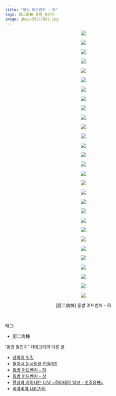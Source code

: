 ```yaml
---
title: "동방 어드벤처 - 하"
tags: 厨二病棟 동방_동인지
image: ghap/2527/001.jpg
---
```

<div class="article">
<p style="text-align: center; clear: none; float: none;"><img src="{{ site.nasurl }}/ghap/2527/001.jpg"/></p>
<p style="text-align: center; clear: none; float: none;"><img src="{{ site.nasurl }}/ghap/2527/002.jpg"/></p>
<p style="text-align: center; clear: none; float: none;"><img src="{{ site.nasurl }}/ghap/2527/003.jpg"/></p>
<p style="text-align: center; clear: none; float: none;"><img src="{{ site.nasurl }}/ghap/2527/004.jpg"/></p>
<p style="text-align: center; clear: none; float: none;"><img src="{{ site.nasurl }}/ghap/2527/005.jpg"/></p>
<p style="text-align: center; clear: none; float: none;"><img src="{{ site.nasurl }}/ghap/2527/006.jpg"/></p>
<p style="text-align: center; clear: none; float: none;"><img src="{{ site.nasurl }}/ghap/2527/007.jpg"/></p>
<p style="text-align: center; clear: none; float: none;"><img src="{{ site.nasurl }}/ghap/2527/008.jpg"/></p>
<p style="text-align: center; clear: none; float: none;"><img src="{{ site.nasurl }}/ghap/2527/009.jpg"/></p>
<p style="text-align: center; clear: none; float: none;"><img src="{{ site.nasurl }}/ghap/2527/010.jpg"/></p>
<p style="text-align: center; clear: none; float: none;"><img src="{{ site.nasurl }}/ghap/2527/011.jpg"/></p>
<p style="text-align: center; clear: none; float: none;"><img src="{{ site.nasurl }}/ghap/2527/012.jpg"/></p>
<p style="text-align: center; clear: none; float: none;"><img src="{{ site.nasurl }}/ghap/2527/013.jpg"/></p>
<p style="text-align: center; clear: none; float: none;"><img src="{{ site.nasurl }}/ghap/2527/014.jpg"/></p>
<p style="text-align: center; clear: none; float: none;"><img src="{{ site.nasurl }}/ghap/2527/015.jpg"/></p>
<p style="text-align: center; clear: none; float: none;"><img src="{{ site.nasurl }}/ghap/2527/016.jpg"/></p>
<p style="text-align: center; clear: none; float: none;"><img src="{{ site.nasurl }}/ghap/2527/017.jpg"/></p>
<p style="text-align: center; clear: none; float: none;"><img src="{{ site.nasurl }}/ghap/2527/018.jpg"/></p>
<p style="text-align: center; clear: none; float: none;"><img src="{{ site.nasurl }}/ghap/2527/019.jpg"/></p>
<p style="text-align: center; clear: none; float: none;"><img src="{{ site.nasurl }}/ghap/2527/020.jpg"/></p>
<p style="text-align: center; clear: none; float: none;"><img src="{{ site.nasurl }}/ghap/2527/021.jpg"/></p>
<p style="text-align: center; clear: none; float: none;"><img src="{{ site.nasurl }}/ghap/2527/022.jpg"/></p>
<p style="text-align: center; clear: none; float: none;"><img src="{{ site.nasurl }}/ghap/2527/023.jpg"/></p>
<p style="text-align: center; clear: none; float: none;"><img src="{{ site.nasurl }}/ghap/2527/024.jpg"/></p>
<p style="text-align: center; clear: none; float: none;"><img src="{{ site.nasurl }}/ghap/2527/025.jpg"/></p>
<p style="text-align: center; clear: none; float: none;"><img src="{{ site.nasurl }}/ghap/2527/026.jpg"/></p>
<p style="text-align: center; clear: none; float: none;"><img src="{{ site.nasurl }}/ghap/2527/027.jpg"/></p>
<p style="text-align: center; clear: none; float: none;"><img src="{{ site.nasurl }}/ghap/2527/028.jpg"/></p>
<p style="text-align: center; clear: none; float: none;"><img src="{{ site.nasurl }}/ghap/2527/029.jpg"/></p>
<p style="text-align: center; clear: none; float: none;">[厨二病棟] 동방 어드벤처 - 하</p>
<p><br/></p>
</div><div class="tagTrail">
<p>태그: </p>
<ul>
<li>厨二病棟</li>
</ul>
</div><div class="another">
<p>'동방 동인지' 카테고리의 다른 글</p>
<ul>
<li><a href="/2016-10-10-ghap_2530">샹하이 워킹</a></li>
<li><a href="/2016-10-10-ghap_2529">둘이서 눈사람을 만들자!!</a></li>
<li><a href="/2016-10-10-ghap_2527">동방 어드벤처 - 하</a></li>
<li><a href="/2016-10-10-ghap_2526">동방 어드벤처 - 상</a></li>
<li><a href="/2016-10-10-ghap_2525">환상과 자아내는 나날 ~하타테의 일보 - 첫걸음째~</a></li>
<li><a href="/2016-10-10-ghap_2523">비야비야 내리거라</a></li>
</ul>
</div><div class="cb_module cb_fluid">
<div class="cb_wrt cb_profile">
</div><!-- commentList close -->
</div>